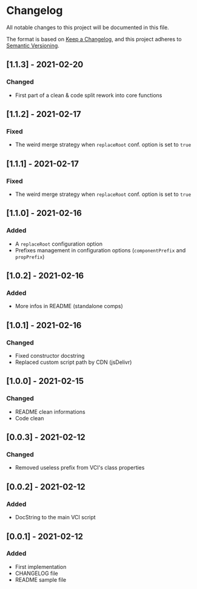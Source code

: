 # Changelog
All notable changes to this project will be documented in this file.

The format is based on [Keep a Changelog](https://keepachangelog.com/en/1.0.0/),
and this project adheres to [Semantic Versioning](https://semver.org/spec/v2.0.0.html).

## [1.1.3] - 2021-02-20
### Changed
- First part of a clean & code split rework into core functions

## [1.1.2] - 2021-02-17
### Fixed
- The weird merge strategy when `replaceRoot` conf. option is set to `true`

## [1.1.1] - 2021-02-17
### Fixed
- The weird merge strategy when `replaceRoot` conf. option is set to `true`

## [1.1.0] - 2021-02-16
### Added
- A `replaceRoot` configuration option
- Prefixes management in configuration options (`componentPrefix` and `propPrefix`)

## [1.0.2] - 2021-02-16
### Added
- More infos in README (standalone comps)

## [1.0.1] - 2021-02-16
### Changed
- Fixed constructor docstring
- Replaced custom script path by CDN (jsDelivr)

## [1.0.0] - 2021-02-15
### Changed
- README clean informations
- Code clean

## [0.0.3] - 2021-02-12
### Changed
- Removed useless prefix from VCI's class properties

## [0.0.2] - 2021-02-12
### Added
- DocString to the main VCI script

## [0.0.1] - 2021-02-12
### Added
- First implementation
- CHANGELOG file
- README sample file
